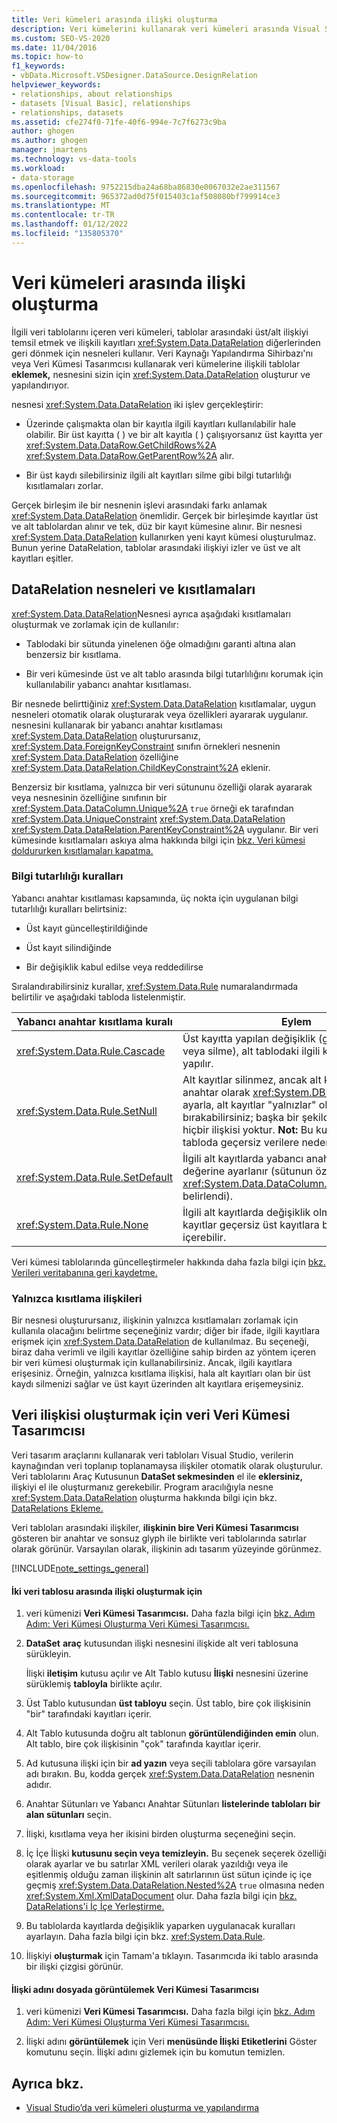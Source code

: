 ```yaml
---
title: Veri kümeleri arasında ilişki oluşturma
description: Veri kümelerini kullanarak veri kümeleri arasında Visual Studio. DataRelation nesnelerini ve kısıtlamalarını anlama. Veri Kümesi Yöneticisi'nde el ile veri ilişkisi oluşturun.
ms.custom: SEO-VS-2020
ms.date: 11/04/2016
ms.topic: how-to
f1_keywords:
- vbData.Microsoft.VSDesigner.DataSource.DesignRelation
helpviewer_keywords:
- relationships, about relationships
- datasets [Visual Basic], relationships
- relationships, datasets
ms.assetid: cfe274f0-71fe-40f6-994e-7c7f6273c9ba
author: ghogen
ms.author: ghogen
manager: jmartens
ms.technology: vs-data-tools
ms.workload:
- data-storage
ms.openlocfilehash: 9752215dba24a68ba86830e0067032e2ae311567
ms.sourcegitcommit: 965372ad0d75f015403c1af508080bf799914ce3
ms.translationtype: MT
ms.contentlocale: tr-TR
ms.lasthandoff: 01/12/2022
ms.locfileid: "135805370"
---
```

# <a name="create-relationships-between-datasets"></a>Veri kümeleri arasında ilişki oluşturma
İlgili veri tablolarını içeren veri kümeleri, tablolar arasındaki üst/alt ilişkiyi temsil etmek ve ilişkili kayıtları <xref:System.Data.DataRelation> diğerlerinden geri dönmek için nesneleri kullanır. Veri Kaynağı Yapılandırma Sihirbazı'nı veya Veri Kümesi Tasarımcısı kullanarak veri kümelerine ilişkili tablolar **eklemek,** nesnesini sizin için <xref:System.Data.DataRelation> oluşturur ve yapılandırıyor.

nesnesi <xref:System.Data.DataRelation> iki işlev gerçekleştirir:

- Üzerinde çalışmakta olan bir kayıtla ilgili kayıtları kullanılabilir hale olabilir. Bir üst kayıtta ( ) ve bir alt kayıtla ( ) çalışıyorsanız üst kayıtta yer <xref:System.Data.DataRow.GetChildRows%2A> <xref:System.Data.DataRow.GetParentRow%2A> alır.

- Bir üst kaydı silebilirsiniz ilgili alt kayıtları silme gibi bilgi tutarlılığı kısıtlamaları zorlar.

Gerçek birleşim ile bir nesnenin işlevi arasındaki farkı anlamak <xref:System.Data.DataRelation> önemlidir. Gerçek bir birleşimde kayıtlar üst ve alt tablolardan alınır ve tek, düz bir kayıt kümesine alınır. Bir nesnesi <xref:System.Data.DataRelation> kullanırken yeni kayıt kümesi oluşturulmaz. Bunun yerine DataRelation, tablolar arasındaki ilişkiyi izler ve üst ve alt kayıtları eşitler.

## <a name="datarelation-objects-and-constraints"></a>DataRelation nesneleri ve kısıtlamaları
<xref:System.Data.DataRelation>Nesnesi ayrıca aşağıdaki kısıtlamaları oluşturmak ve zorlamak için de kullanılır:

- Tablodaki bir sütunda yinelenen öğe olmadığını garanti altına alan benzersiz bir kısıtlama.

- Bir veri kümesinde üst ve alt tablo arasında bilgi tutarlılığını korumak için kullanılabilir yabancı anahtar kısıtlaması.

Bir nesnede belirttiğiniz <xref:System.Data.DataRelation> kısıtlamalar, uygun nesneleri otomatik olarak oluşturarak veya özellikleri ayararak uygulanır. nesnesini kullanarak bir yabancı anahtar kısıtlaması <xref:System.Data.DataRelation> oluşturursanız, <xref:System.Data.ForeignKeyConstraint> sınıfın örnekleri nesnenin <xref:System.Data.DataRelation> özelliğine <xref:System.Data.DataRelation.ChildKeyConstraint%2A> eklenir.

Benzersiz bir kısıtlama, yalnızca bir veri sütununu özelliği olarak ayararak veya nesnesinin özelliğine sınıfının bir <xref:System.Data.DataColumn.Unique%2A> `true` örneği ek tarafından <xref:System.Data.UniqueConstraint> <xref:System.Data.DataRelation> <xref:System.Data.DataRelation.ParentKeyConstraint%2A> uygulanır. Bir veri kümesinde kısıtlamaları askıya alma hakkında bilgi için [bkz. Veri kümesi doldururken kısıtlamaları kapatma.](../data-tools/turn-off-constraints-while-filling-a-dataset.md)

### <a name="referential-integrity-rules"></a>Bilgi tutarlılığı kuralları
Yabancı anahtar kısıtlaması kapsamında, üç nokta için uygulanan bilgi tutarlılığı kuralları belirtsiniz:

- Üst kayıt güncelleştirildiğinde

- Üst kayıt silindiğinde

- Bir değişiklik kabul edilse veya reddedilirse

Sıralandırabilirsiniz kurallar, <xref:System.Data.Rule> numaralandırmada belirtilir ve aşağıdaki tabloda listelenmiştir.

|Yabancı anahtar kısıtlama kuralı|Eylem|
| - |------------|
|<xref:System.Data.Rule.Cascade>|Üst kayıtta yapılan değişiklik (güncelleştirme veya silme), alt tablodaki ilgili kayıtlarda da yapılır.|
|<xref:System.Data.Rule.SetNull>|Alt kayıtlar silinmez, ancak alt kayıtlarda yabancı anahtar olarak <xref:System.DBNull> ayarlanır. Bu ayarla, alt kayıtlar "yalnızlar" olarak bırakabilirsiniz; başka bir şekilde üst kayıtlarla hiçbir ilişkisi yoktur. **Not:** Bu kuralın kullanımı alt tabloda geçersiz verilere neden olabilir.|
|<xref:System.Data.Rule.SetDefault>|İlgili alt kayıtlarda yabancı anahtar varsayılan değerine ayarlanır (sütunun özelliği tarafından <xref:System.Data.DataColumn.DefaultValue%2A> belirlendi).|
|<xref:System.Data.Rule.None>|İlgili alt kayıtlarda değişiklik olmaz. Bu ayarla, alt kayıtlar geçersiz üst kayıtlara başvurular içerebilir.|

Veri kümesi tablolarında güncelleştirmeler hakkında daha fazla bilgi için [bkz. Verileri veritabanına geri kaydetme.](../data-tools/save-data-back-to-the-database.md)

### <a name="constraint-only-relations"></a>Yalnızca kısıtlama ilişkileri
Bir nesnesi oluşturursanız, ilişkinin yalnızca kısıtlamaları zorlamak için kullanıla olacağını belirtme seçeneğiniz vardır; diğer bir ifade, ilgili kayıtlara erişmek için <xref:System.Data.DataRelation> de kullanılmaz. Bu seçeneği, biraz daha verimli ve ilgili kayıtlar özelliğine sahip birden az yöntem içeren bir veri kümesi oluşturmak için kullanabilirsiniz. Ancak, ilgili kayıtlara erişesiniz. Örneğin, yalnızca kısıtlama ilişkisi, hala alt kayıtları olan bir üst kaydı silmenizi sağlar ve üst kayıt üzerinden alt kayıtlara erişemeysiniz.

## <a name="manually-creating-a-data-relation-in-the-dataset-designer"></a>Veri ilişkisi oluşturmak için veri Veri Kümesi Tasarımcısı
Veri tasarım araçlarını kullanarak veri tabloları Visual Studio, verilerin kaynağından veri toplanıp toplanamaysa ilişkiler otomatik olarak oluşturulur. Veri tablolarını Araç Kutusunun **DataSet sekmesinden** el ile **eklersiniz,** ilişkiyi el ile oluşturmanız gerekebilir. Program aracılığıyla nesne <xref:System.Data.DataRelation> oluşturma hakkında bilgi için bkz. [DataRelations Ekleme.](/dotnet/framework/data/adonet/dataset-datatable-dataview/adding-datarelations)

Veri tabloları arasındaki ilişkiler, **ilişkinin bire Veri Kümesi Tasarımcısı** gösteren bir anahtar ve sonsuz glyph ile birlikte veri tablolarında satırlar olarak görünür. Varsayılan olarak, ilişkinin adı tasarım yüzeyinde görünmez.

[!INCLUDE[note_settings_general](../data-tools/includes/note_settings_general_md.md)]

#### <a name="to-create-a-relationship-between-two-data-tables"></a>İki veri tablosu arasında ilişki oluşturmak için

1. veri kümenizi **Veri Kümesi Tasarımcısı.** Daha fazla bilgi için [bkz. Adım Adım: Veri Kümesi Oluşturma Veri Kümesi Tasarımcısı.](walkthrough-creating-a-dataset-with-the-dataset-designer.md)

2. **DataSet** **araç** kutusundan ilişki nesnesini ilişkide alt veri tablosuna sürükleyin.

     İlişki **iletişim** kutusu açılır ve Alt Tablo kutusu **İlişki** nesnesini üzerine sürüklemiş **tabloyla** birlikte açılır.

3. Üst Tablo kutusundan **üst tabloyu** seçin. Üst tablo, bire çok ilişkisinin "bir" tarafındaki kayıtları içerir.

4. Alt Tablo kutusunda doğru alt tablonun **görüntülendiğinden emin** olun. Alt tablo, bire çok ilişkisinin "çok" tarafında kayıtlar içerir.

5. Ad kutusuna ilişki için bir **ad yazın** veya seçili tablolara göre varsayılan adı bırakın. Bu, kodda gerçek <xref:System.Data.DataRelation> nesnenin adıdır.

6. Anahtar Sütunları ve Yabancı Anahtar Sütunları **listelerinde tabloları** **bir alan sütunları** seçin.

7. İlişki, kısıtlama veya her ikisini birden oluşturma seçeneğini seçin.

8. İç İçe İlişki **kutusunu seçin veya temizleyin.** Bu seçenek seçerek özelliği olarak ayarlar ve bu satırlar XML verileri olarak yazıldığı veya ile eşitlenmiş olduğu zaman ilişkinin alt satırlarının üst sütun içinde iç içe geçmiş <xref:System.Data.DataRelation.Nested%2A> `true` olmasına neden <xref:System.Xml.XmlDataDocument> olur. Daha fazla bilgi için [bkz. DataRelations'i İç İçe Yerleştirme.](/dotnet/framework/data/adonet/dataset-datatable-dataview/nesting-datarelations)

9. Bu tablolarda kayıtlarda değişiklik yaparken uygulanacak kuralları ayarlayın. Daha fazla bilgi için bkz. <xref:System.Data.Rule>.

10. İlişkiyi **oluşturmak** için Tamam'a tıklayın. Tasarımcıda iki tablo arasında bir ilişki çizgisi görünür.

#### <a name="to-display-a-relation-name-in-the-dataset-designer"></a>İlişki adını dosyada görüntülemek Veri Kümesi Tasarımcısı

1. veri kümenizi **Veri Kümesi Tasarımcısı.** Daha fazla bilgi için [bkz. Adım Adım: Veri Kümesi Oluşturma Veri Kümesi Tasarımcısı.](walkthrough-creating-a-dataset-with-the-dataset-designer.md)

2. İlişki adını **görüntülemek** için Veri **menüsünde İlişki Etiketlerini** Göster komutunu seçin. İlişki adını gizlemek için bu komutun temizlen.

## <a name="see-also"></a>Ayrıca bkz.

- [Visual Studio’da veri kümeleri oluşturma ve yapılandırma](../data-tools/create-and-configure-datasets-in-visual-studio.md)
